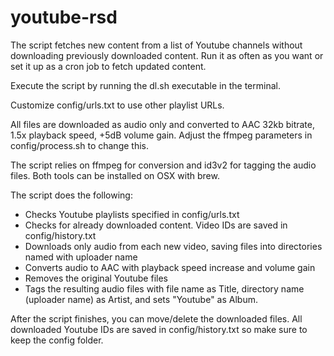 # youtube-rsd

The script fetches new content from a list of Youtube channels without downloading previously downloaded content. Run it as often as you want or set it up as a cron job to fetch updated content.

Execute the script by running the dl.sh executable in the terminal.

Customize config/urls.txt to use other playlist URLs.

All files are downloaded as audio only and converted to AAC 32kb bitrate, 1.5x playback speed, +5dB volume gain. Adjust the ffmpeg parameters in config/process.sh to change this.

The script relies on ffmpeg for conversion and id3v2 for tagging the audio files. Both tools can be installed on OSX with brew.

The script does the following:
* Checks Youtube playlists specified in config/urls.txt
* Checks for already downloaded content. Video IDs are saved in config/history.txt
* Downloads only audio from each new video, saving files into directories named with uploader name
* Converts audio to AAC with playback speed increase and volume gain
* Removes the original Youtube files
* Tags the resulting audio files with file name as Title, directory name (uploader name) as Artist, and sets "Youtube" as Album.

After the script finishes, you can move/delete the downloaded files. All downloaded Youtube IDs are saved in config/history.txt so make sure to keep the config folder.
